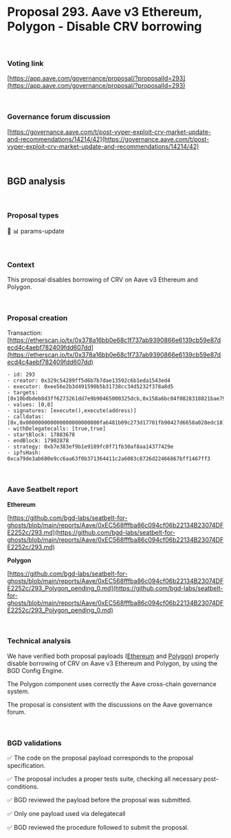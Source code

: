# Proposal 293. Aave v3 Ethereum, Polygon - Disable CRV borrowing

<br>

### Voting link

[https://app.aave.com/governance/proposal/?proposalId=293](https://app.aave.com/governance/proposal/?proposalId=293)

<br>

### Governance forum discussion

[https://governance.aave.com/t/post-vyper-exploit-crv-market-update-and-recommendations/14214/42](https://governance.aave.com/t/post-vyper-exploit-crv-market-update-and-recommendations/14214/42)

<br>

## BGD analysis

<br>

### Proposal types

:wrench: :bar_chart: params-update

<br>

### Context

This proposal disables borrowing of CRV on Aave v3 Ethereum and Polygon.

<br>

### Proposal creation

Transaction: [https://etherscan.io/tx/0x378a16bb0e68c1f737ab9390866e6139cb59e87decd4c4aebf782409fdd607dd](https://etherscan.io/tx/0x378a16bb0e68c1f737ab9390866e6139cb59e87decd4c4aebf782409fdd607dd)

```
- id: 293
- creator: 0x329c54289ff5d6b7b7dae13592c6b1eda1543ed4
- executor: 0xee56e2b3d491590b5b31738cc34d5232f378a8d5
- targets: [0x10bdbdeb8d3ff6273261dd7e9b90465000325dcb,0x158a6bc04f0828318821bae797f50b0a1299d45b]
- values: [0,0]
- signatures: [execute(),execute(address)]
- calldatas: [0x,0x000000000000000000000000fa6481b09c273d17701fb90427d6658a028edc18]
- withDelegatecalls: [true,true]
- startBlock: 17883678
- endBlock: 17902878
- strategy: 0xb7e383ef9b1e9189fc0f71fb30af8aa14377429e
- ipfsHash: 0xca79de3ab680e9cc6aa63f0b371364411c2a6083c8726d22466867bff1467ff3
```

<br>

### Aave Seatbelt report

**Ethereum**

[https://github.com/bgd-labs/seatbelt-for-ghosts/blob/main/reports/Aave/0xEC568fffba86c094cf06b22134B23074DFE2252c/293.md](https://github.com/bgd-labs/seatbelt-for-ghosts/blob/main/reports/Aave/0xEC568fffba86c094cf06b22134B23074DFE2252c/293.md)

**Polygon**

[https://github.com/bgd-labs/seatbelt-for-ghosts/blob/main/reports/Aave/0xEC568fffba86c094cf06b22134B23074DFE2252c/293_Polygon_pending_0.md](https://github.com/bgd-labs/seatbelt-for-ghosts/blob/main/reports/Aave/0xEC568fffba86c094cf06b22134B23074DFE2252c/293_Polygon_pending_0.md)


<br>

### Technical analysis

We have verified both proposal payloads ([Ethereum](https://etherscan.io/address/0x10bdbdeb8d3ff6273261dd7e9b90465000325dcb#code#F1#L14) and [Polygon](https://polygonscan.com/address/0xfa6481b09c273d17701fb90427d6658a028edc18#code#F1#L14)) properly disable borrowing of CRV on Aave v3 Ethereum and Polygon, by using the BGD Config Engine.

The Polygon component uses correctly the Aave cross-chain governance system.

The proposal is consistent with the discussions on the Aave governance forum.

<br>

### BGD validations

:white_check_mark: The code on the proposal payload corresponds to the proposal specification.

:white_check_mark: The proposal includes a proper tests suite, checking all necessary post-conditions.

:white_check_mark: BGD reviewed the payload before the proposal was submitted.

:white_check_mark: Only one payload used via delegatecall

:white_check_mark: BGD reviewed the procedure followed to submit the proposal.
